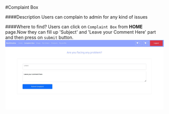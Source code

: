 #Complaint Box

####Description
Users can complain to admin for any kind of issues

####Where to find?
Users can click on ```Complaint Box``` from **HOME** page.Now they can fill up 'Subject' and 'Leave your Comment Here' part and then press on ```submit``` button.![com](img/complain.jpg)